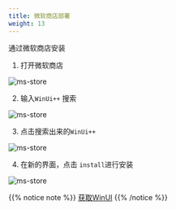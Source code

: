 ```yaml
---
title: 微软商店部署
weight: 13
---
```

通过微软商店安装

1. 打开微软商店

![ms-store](/zh/basics/installation/msstore/images/2022-07-12_191837.png 'size=90%')
    
2. 输入`WinUi++` 搜索

![ms-store](/zh/basics/installation/msstore/images/2022-07-12_192141.png 'size=90%')

3. 点击搜索出来的`WinUi++`

![ms-store](/zh/basics/installation/msstore/images/2022-07-12_192227.png 'size=90%')

4. 在新的界面，点击 `install`进行安装

![ms-store](/zh/basics/installation/msstore/images/2022-07-12_192253.png 'size=90%')


{{% notice note %}}
[获取WinUI](ms-windows-store://pdp/?productid=9N8HM4N6R77J)
{{% /notice %}}